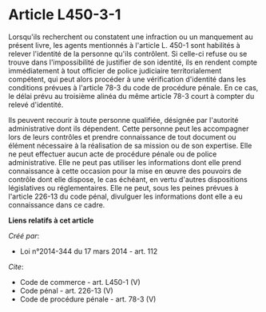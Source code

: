 # Article L450-3-1

Lorsqu'ils recherchent ou constatent une infraction ou un manquement au présent livre, les agents mentionnés à l'article L.
450-1 sont habilités à relever l'identité de la personne qu'ils contrôlent. Si celle-ci refuse ou se trouve dans
l'impossibilité de justifier de son identité, ils en rendent compte immédiatement à tout officier de police judiciaire
territorialement compétent, qui peut alors procéder à une vérification d'identité dans les conditions prévues à l'article
78-3 du code de procédure pénale. En ce cas, le délai prévu au troisième alinéa du même article 78-3 court à compter du
relevé d'identité. 

Ils peuvent recourir à toute personne qualifiée, désignée par l'autorité administrative dont ils dépendent. Cette personne
peut les accompagner lors de leurs contrôles et prendre connaissance de tout document ou élément nécessaire à la réalisation
de sa mission ou de son expertise. Elle ne peut effectuer aucun acte de procédure pénale ou de police administrative. Elle ne
peut pas utiliser les informations dont elle prend connaissance à cette occasion pour la mise en œuvre des pouvoirs de
contrôle dont elle dispose, le cas échéant, en vertu d'autres dispositions législatives ou réglementaires. Elle ne peut, sous
les peines prévues à l'article 226-13 du code pénal, divulguer les informations dont elle a eu connaissance dans ce cadre.

**Liens relatifs à cet article**

_Créé par_:

  - Loi n°2014-344 du 17 mars 2014 - art. 112

_Cite_:

  - Code de commerce - art. L450-1 (V)
  - Code pénal - art. 226-13 (V)
  - Code de procédure pénale - art. 78-3 (V)
